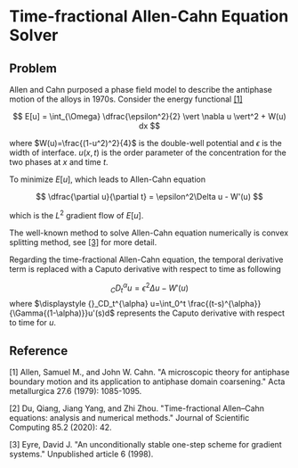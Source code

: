 # Time-fractional Allen-Cahn Equation Solver
## Problem
Allen and Cahn purposed a phase field model to describe the antiphase motion
of the alloys in 1970s. Consider the energy functional [[1]](#1)

$$
E[u] = \int_{\Omega} \dfrac{\epsilon^2}{2} \vert \nabla u \vert^2 + W(u) dx
$$

where $W(u)=\frac{(1-u^2)^2}{4}$ is the double-well potential and $\epsilon$ is the width of interface. $u(x,t)$ is the order parameter of the concentration for the two phases at $x$ and time $t$.

To minimize $E[u]$, which leads to Allen-Cahn equation


$$
    \dfrac{\partial u}{\partial t} = \epsilon^2\Delta u - W'(u)
$$

which is the $L^2$ gradient flow of $E[u]$.

The well-known method to solve Allen-Cahn equation numerically is convex splitting method, see [[3]](#3) for more detail.

Regarding the time-fractional Allen-Cahn equation, the temporal derivative term is replaced with a Caputo derivative with respect to time as following

$$
{}_CD_t^{\alpha} u = \epsilon^2 \Delta u -W'(u)
$$
where $\displaystyle {}_CD_t^{\alpha} u=\int_0^t \frac{(t-s)^{\alpha}}{\Gamma{(1-\alpha)}}u'(s)d$ represents the Caputo derivative with respect to time for $u$.


## Reference 
<a id="1">[1]</a> 
Allen, Samuel M., and John W. Cahn. "A microscopic theory for antiphase boundary motion and its application to antiphase domain coarsening." Acta metallurgica 27.6 (1979): 1085-1095.

<a id="2">[2]</a>
Du, Qiang, Jiang Yang, and Zhi Zhou. "Time-fractional Allen–Cahn equations: analysis and numerical methods." Journal of Scientific Computing 85.2 (2020): 42.

<a id="3">[3]</a>
Eyre, David J. "An unconditionally stable one-step scheme for gradient systems." Unpublished article 6 (1998).